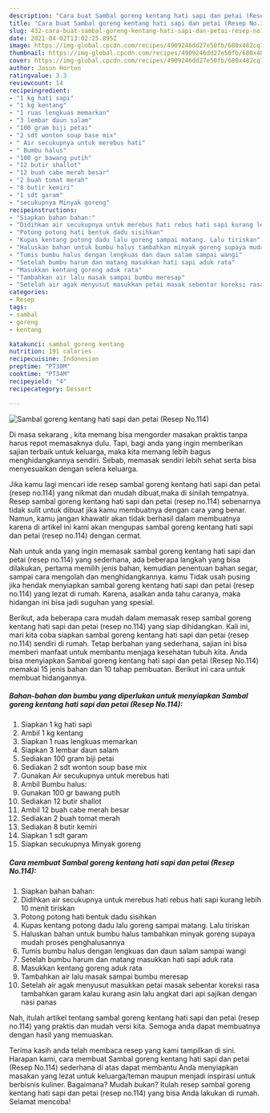 ```yaml
---
description: "Cara buat Sambal goreng kentang hati sapi dan petai (Resep No.114) yang nikmat dan Mudah Dibuat"
title: "Cara buat Sambal goreng kentang hati sapi dan petai (Resep No.114) yang nikmat dan Mudah Dibuat"
slug: 432-cara-buat-sambal-goreng-kentang-hati-sapi-dan-petai-resep-no114-yang-nikmat-dan-mudah-dibuat
date: 2021-04-02T13:02:25.895Z
image: https://img-global.cpcdn.com/recipes/4909246dd27e50fb/680x482cq70/sambal-goreng-kentang-hati-sapi-dan-petai-resep-no114-foto-resep-utama.jpg
thumbnail: https://img-global.cpcdn.com/recipes/4909246dd27e50fb/680x482cq70/sambal-goreng-kentang-hati-sapi-dan-petai-resep-no114-foto-resep-utama.jpg
cover: https://img-global.cpcdn.com/recipes/4909246dd27e50fb/680x482cq70/sambal-goreng-kentang-hati-sapi-dan-petai-resep-no114-foto-resep-utama.jpg
author: Jason Horton
ratingvalue: 3.3
reviewcount: 14
recipeingredient:
- "1 kg hati sapi"
- "1 kg kentang"
- "1 ruas lengkuas memarkan"
- "3 lembar daun salam"
- "100 gram biji petai"
- "2 sdt wonton soup base mix"
- " Air secukupnya untuk merebus hati"
- " Bumbu halus"
- "100 gr bawang putih"
- "12 butir shallot"
- "12 buah cabe merah besar"
- "2 buah tomat merah"
- "8 butir kemiri"
- "1 sdt garam"
- "secukupnya Minyak goreng"
recipeinstructions:
- "Siapkan bahan bahan:"
- "Didihkan air secukupnya untuk merebus hati rebus hati sapi kurang lebih 10 menit tiriskan"
- "Potong potong hati bentuk dadu sisihkan"
- "Kupas kentang potong dadu lalu goreng sampai matang. Lalu tiriskan"
- "Haluskan bahan untuk bumbu halus tambahkan minyak goreng supaya mudah proses penghalusannya"
- "Tumis bumbu halus dengan lengkuas dan daun salam sampai wangi"
- "Setelah bumbu harum dan matang masukkan hati sapi aduk rata"
- "Masukkan kentang goreng aduk rata"
- "Tambahkan air lalu masak sampai bumbu meresap"
- "Setelah air agak menyusut masukkan petai masak sebentar koreksi rasa tambahkan garam kalau kurang asin lalu angkat dari api sajikan dengan nasi panas"
categories:
- Resep
tags:
- sambal
- goreng
- kentang

katakunci: sambal goreng kentang 
nutrition: 191 calories
recipecuisine: Indonesian
preptime: "PT30M"
cooktime: "PT34M"
recipeyield: "4"
recipecategory: Dessert

---
```



![Sambal goreng kentang hati sapi dan petai (Resep No.114)](https://img-global.cpcdn.com/recipes/4909246dd27e50fb/680x482cq70/sambal-goreng-kentang-hati-sapi-dan-petai-resep-no114-foto-resep-utama.jpg)

Di masa  sekarang , kita memang bisa mengorder masakan praktis tanpa harus repot memasaknya dulu. Tapi, bagi anda yang ingin memberikan sajian terbaik untuk keluarga, maka kita memang lebih bagus menghidangkannya sendiri. Sebab, memasak sendiri lebih sehat serta bisa menyesuaikan dengan selera keluarga.

Jika kamu lagi mencari ide resep sambal goreng kentang hati sapi dan petai (resep no.114) yang nikmat dan mudah dibuat,maka di sinilah tempatnya. Resep sambal goreng kentang hati sapi dan petai (resep no.114)  sebenarnya tidak sulit untuk dibuat jika kamu membuatnya dengan cara yang benar. Namun, kamu jangan khawatir akan tidak berhasil dalam membuatnya 
karena di artikel ini kami akan mengupas sambal goreng kentang hati sapi dan petai (resep no.114) dengan cermat.  



Nah untuk anda yang ingin memasak sambal goreng kentang hati sapi dan petai (resep no.114) yang sederhana, ada beberapa langkah yang bisa dilakukan, pertama memilih jenis bahan, kemudian penentuan bahan segar, sampai cara mengolah dan menghidangkannya. kamu Tidak usah pusing jika hendak menyiapkan sambal goreng kentang hati sapi dan petai (resep no.114) yang lezat di rumah. Karena, asalkan anda  tahu caranya, maka hidangan ini bisa jadi suguhan yang spesial.

Berikut, ada beberapa cara mudah dalam memasak resep sambal goreng kentang hati sapi dan petai (resep no.114) yang siap dihidangkan. Kali ini, mari kita coba siapkan sambal goreng kentang hati sapi dan petai (resep no.114) sendiri di rumah. Tetap berbahan yang sederhana, sajian ini bisa memberi manfaat untuk membantu menjaga kesehatan tubuh kita. Anda bisa menyiapkan Sambal goreng kentang hati sapi dan petai (Resep No.114) memakai 15 jenis bahan dan 10 tahap pembuatan. Berikut ini cara untuk membuat hidangannya.

<!--inarticleads1-->

##### Bahan-bahan dan bumbu yang diperlukan untuk menyiapkan Sambal goreng kentang hati sapi dan petai (Resep No.114):

1. Siapkan 1 kg hati sapi
1. Ambil 1 kg kentang
1. Siapkan 1 ruas lengkuas memarkan
1. Siapkan 3 lembar daun salam
1. Sediakan 100 gram biji petai
1. Sediakan 2 sdt wonton soup base mix
1. Gunakan  Air secukupnya untuk merebus hati
1. Ambil  Bumbu halus:
1. Gunakan 100 gr bawang putih
1. Sediakan 12 butir shallot
1. Ambil 12 buah cabe merah besar
1. Sediakan 2 buah tomat merah
1. Sediakan 8 butir kemiri
1. Siapkan 1 sdt garam
1. Siapkan secukupnya Minyak goreng




<!--inarticleads2-->

##### Cara membuat Sambal goreng kentang hati sapi dan petai (Resep No.114):

1. Siapkan bahan bahan:
1. Didihkan air secukupnya untuk merebus hati rebus hati sapi kurang lebih 10 menit tiriskan
1. Potong potong hati bentuk dadu sisihkan
1. Kupas kentang potong dadu lalu goreng sampai matang. Lalu tiriskan
1. Haluskan bahan untuk bumbu halus tambahkan minyak goreng supaya mudah proses penghalusannya
1. Tumis bumbu halus dengan lengkuas dan daun salam sampai wangi
1. Setelah bumbu harum dan matang masukkan hati sapi aduk rata
1. Masukkan kentang goreng aduk rata
1. Tambahkan air lalu masak sampai bumbu meresap
1. Setelah air agak menyusut masukkan petai masak sebentar koreksi rasa tambahkan garam kalau kurang asin lalu angkat dari api sajikan dengan nasi panas




Nah, itulah artikel tentang  sambal goreng kentang hati sapi dan petai (resep no.114)  yang praktis dan mudah versi kita. Semoga anda dapat membuatnya dengan hasil yang memuaskan. 

Terima kasih anda telah membaca resep yang kami tampilkan di sini. Harapan kami, cara membuat  Sambal goreng kentang hati sapi dan petai (Resep No.114) sederhana di atas dapat membantu Anda menyiapkan masakan yang lezat untuk keluarga/teman maupun menjadi inspirasi untuk berbisnis kuliner. Bagaimana? Mudah bukan? Itulah resep sambal goreng kentang hati sapi dan petai (resep no.114) yang bisa Anda lakukan di rumah. Selamat mencoba!

